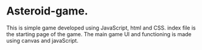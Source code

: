 # Asteroid-game.
This is simple game developed using JavaScript, html and CSS.
index file is the starting page of the game. 
The main game UI and functioning is made using canvas and javaScript.
